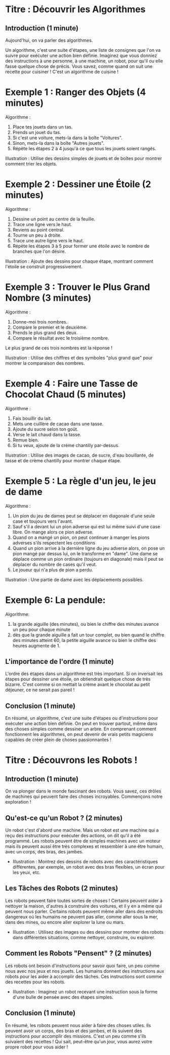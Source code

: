 # Titre : Découvrir les Algorithmes

## Introduction (1 minute)
Aujourd'hui, on va parler des algorithmes. 

Un algorithme, c'est une suite d'étapes, une liste de consignes que l'on va suivre pour exécuter une action bien définie. Imaginez que vous donniez des instructions à une personne, à une machine, un robot, pour qu'il ou elle fasse quelque chose de précis. Vous savez, comme quand on suit une recette pour cuisiner ! C'est un algorithme de cuisine !

# Exemple 1 : Ranger des Objets (4 minutes)
Algorithme :

1.	Place tes jouets dans un tas.
2.	Prends un jouet du tas.
3.	Si c'est une voiture, mets-la dans la boîte "Voitures".
4.	Sinon, mets-la dans la boîte "Autres jouets".
5.	Répète les étapes 2 à 4 jusqu'à ce que tous les jouets soient rangés.

Illustration : Utilise des dessins simples de jouets et de boîtes pour montrer comment trier les objets.

# Exemple 2 : Dessiner une Étoile (2 minutes)
Algorithme :

1.	Dessine un point au centre de la feuille.
2.	Trace une ligne vers le haut.
3.	Reviens au point central.
4.	Tourne un peu à droite.
5.	Trace une autre ligne vers le haut.
6.	Répète les étapes 3 à 5 pour former une étoile avec le nombre de branches que l'on désire.

Illustration : Ajoute des dessins pour chaque étape, montrant comment l'étoile se construit progressivement.

# Exemple 3 : Trouver le Plus Grand Nombre (3 minutes)
Algorithme :

1.	Donne-moi trois nombres.
2.	Compare le premier et le deuxième.
3.	Prends le plus grand des deux.
4.	Compare le résultat avec le troisième nombre.

Le plus grand de ces trois nombres est la réponse !

Illustration : Utilise des chiffres et des symboles "plus grand que" pour montrer la comparaison des nombres.

# Exemple 4 : Faire une Tasse de Chocolat Chaud (5 minutes)
Algorithme :

1.	Fais bouillir du lait.
2.	Mets une cuillère de cacao dans une tasse.
3.	Ajoute du sucre selon ton goût.
4.	Verse le lait chaud dans la tasse.
5.	Remue bien.
6.	Si tu veux, ajoute de la crème chantilly par-dessus.

Illustration : Utilise des images de cacao, de sucre, d'eau bouillante, de tasse et de crème chantilly pour montrer chaque étape.

# Exemple 5 : La règle d'un jeu, le jeu de dame
Algorithme :

1.	Un pion du jeu de dames peut se déplacer en diagonale d'une seule case et toujours vers l'avant.
2.	Sauf s'il a devant lui un pion adverse qui est lui même suivi d'une case libre. On mange alors ce pion adverse.
3.	Quand on a mangé un pion, on peut continuer à manger les pions adverses s'ils respectent les conditions
4.	Quand un pion arrive à la dernière ligne du jeu adverse alors, on pose un pion mangé par dessus lui, on le transforme en "dame". Une dame se déplace comme un pion ordinaire (toujours en diagonale) mais il peut se déplacer du nombre de cases qu'il veut.
5.	Le joueur qui n'a plus de pion a perdu.

Illustration : Une partie de dame avec les déplacements possibles.

# Exemple 6: La pendule:
Algorithme:

1. la grande aiguille (des minutes), ou bien le chiffre des minutes avance un peu pour chaque minute
2. dès que la grande aiguille a fait un tour complet, ou bien quand le chiffre des minutes atteint 60, la petite aiguille avance ou bien le chiffre des heures augmente de 1.  

## L'importance de l'ordre (1 minute)
L'ordre des étapes dans un algorithme est très important. Si on inversait les étapes pour dessiner une étoile, on obtiendrait quelque chose de très bizarre. C'est comme si on mettait la crème avant le chocolat au petit déjeuner, ce ne serait pas pareil !

## Conclusion (1 minute)
En résumé, un algorithme, c'est une suite d'étapes ou d'instructions pour exécuter une action bien définie. On peut en trouver partout, même dans des choses simples comme dessiner un arbre. En comprenant comment fonctionnent les algorithmes, on peut devenir de vrais petits magiciens capables de créer plein de choses passionnantes !

# Titre : Découvrons les Robots !

## Introduction (1 minute)
On va plonger dans le monde fascinant des robots. Vous savez, ces drôles de machines qui peuvent faire des choses incroyables. Commençons notre exploration !

## Qu'est-ce qu'un Robot ? (2 minutes)
Un robot c'est d'abord une machine. Mais un robot est une machine qui a reçu des instructions pour exécuter des actions, on dit qu'il a été programmé. Les robots peuvent être de simples machines avec un moteur mais ils peuvent aussi être très complexes et ressembler à une être humain, avec un corps, des bras, des jambes.

* Illustration : Montrez des dessins de robots avec des caractéristiques différentes, par exemple, un robot avec des bras flexibles, un écran pour les yeux, etc.

## Les Tâches des Robots (2 minutes)
Les robots peuvent faire toutes sortes de choses ! Certains peuvent aider à nettoyer la maison, d'autres à construire des voitures, et il y en a même qui peuvent nous parler. Certains robots peuvent même aller dans des endroits dangereux où les humains ne peuvent pas aller, comme aller sous la mer, dans des mines, ou encore aller explorer la lune ou mars.

* Illustration : Utilisez des images ou des dessins pour montrer des robots dans différentes situations, comme nettoyer, construire, ou explorer.

## Comment les Robots "Pensent" ? (2 minutes)
Les robots ont besoin d'instructions pour savoir quoi faire, un peu comme nous avec nos jeux et nos jouets. Les humains donnent des instructions aux robots pour les aider à accomplir des tâches. Ces instructions sont comme des recettes pour les robots.

* Illustration : Imaginez un robot recevant une instruction sous la forme d'une bulle de pensée avec des étapes simples.

## Conclusion (1 minute)
En résumé, les robots peuvent nous aider à faire des choses utiles. Ils peuvent avoir un corps, des bras et des jambes, et ils suivent des instructions pour accomplir des missions. C'est un peu comme s'ils suivaient des recettes ! Qui sait, peut-être qu'un jour, vous aurez votre propre robot pour vous aider !
